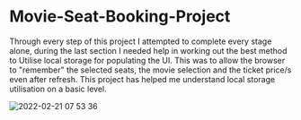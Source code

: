 # Movie-Seat-Booking-Project




Through every step of this project I attempted to complete every stage alone, during the last section I needed help in working out the best method to Utilise local storage for populating the UI. This was to allow the browser to "remember" the selected seats, the movie selection and the ticket price/s even after refresh. This project has helped me understand local storage utilisation on a basic level.

 

![2022-02-21 07 53 36](https://user-images.githubusercontent.com/93946441/154864065-4965bbf1-07cb-472c-a953-847f92d5c9b1.gif)
